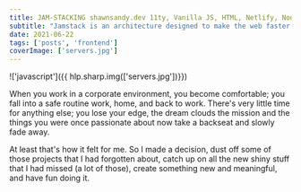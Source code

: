 ```yaml
---
title: JAM-STACKING shawnsandy.dev 11ty, Vanilla JS, HTML, Netlify, Node; 
subtitle: "Jamstack is an architecture designed to make the web faster, more secure, and easier to scale. It builds on many of the tools and workflows which developers love, and which bring maximum productivity."
date: 2021-06-22
tags: ['posts', 'frontend']
coverImage: ['servers.jpg']
---
```


!['javascript']({{ hlp.sharp.img(['servers.jpg'])}})

When you work in a corporate environment, you become comfortable; you fall into a safe routine work, home, and back to work. There's very little time for anything else; you lose your edge, the dream clouds the mission and the things you were once passionate about now take a backseat and slowly fade away.

At least that's how it felt for me. So I made a decision, dust off some of those projects that I had forgotten about, catch up on all the new shiny stuff that I had missed (a lot of those), create something new and meaningful, and have fun doing it.

